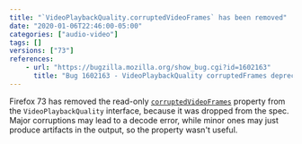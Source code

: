 ```yaml
---
title: "`VideoPlaybackQuality.corruptedVideoFrames` has been removed"
date: "2020-01-06T22:46:00-05:00"
categories: ["audio-video"]
tags: []
versions: ["73"]
references:
    - url: "https://bugzilla.mozilla.org/show_bug.cgi?id=1602163"
      title: "Bug 1602163 - VideoPlaybackQuality corruptedFrames deprecated"
---
```

Firefox 73 has removed the read-only [`corruptedVideoFrames`](https://developer.mozilla.org/docs/Web/API/VideoPlaybackQuality/corruptedVideoFrames) property from the `VideoPlaybackQuality` interface, because it was dropped from the spec. Major corruptions may lead to a decode error, while minor ones may just produce artifacts in the output, so the property wasn't useful.
